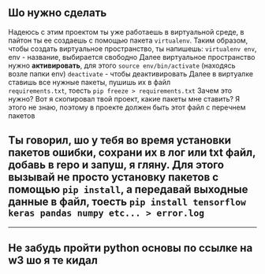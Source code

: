 **Шо нужно сделать**
---------------
Надеюсь с этим проектом ты уже работаешь в виртуальной среде, в пайтон ты ее
создаешь с помощью пакета `virtualenv`.
Таким образом, чтобы создать виртуальное пространство, ты напишешь:
    `virtualenv env`, env - название, выбирается свободно
Далее виртуальное пространство нужно **активировать**, для этого
    `source env/bin/activate` (находясь возле папки env)
    `deactivate`  - чтобы деактивировать
Далее в виртуалке ставишь все нужные пакеты, пушишь их в файл  
    `requirements.txt`, тоесть
    `pip freeze > requirements.txt`
Зачем это нужно? Вот я скопировал твой проект, какие пакеты мне ставить?
Я этого не знаю, поэтому в проекте должен быть этот файл с перечнем пакетов

Ты говорил, шо у тебя во время установки пакетов ошибки, сохрани их в лог или
txt файл, добавь в repo и запуш, я гляну. Для этого вызывай не просто установку
пакетов с помощью `pip install`, а передавай выходные данные в файл, тоесть
    `pip install tensorflow keras pandas numpy etc... > error.log`
---------------
---------------
Не забудь пройти python основы по ссылке на w3 шо я те кидал
---------------

